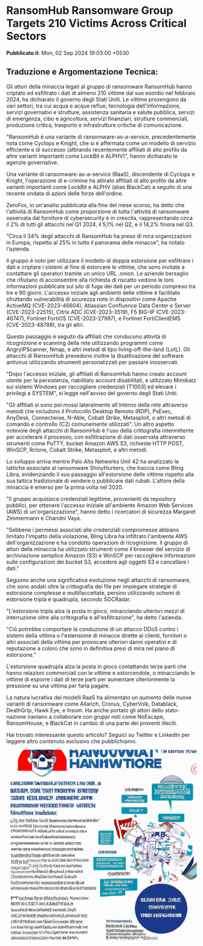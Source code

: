 # RansomHub Ransomware Group Targets 210 Victims Across Critical Sectors
**Pubblicato il:** Mon, 02 Sep 2024 19:03:00 +0530

## Traduzione e Argomentazione Tecnica:

Gli attori della minaccia legati al gruppo di ransomware RansomHub hanno criptato ed esfiltrato i dati di almeno 210 vittime dal suo esordio nel febbraio 2024, ha dichiarato il governo degli Stati Uniti. Le vittime provengono da vari settori, tra cui acqua e acque reflue, tecnologia dell'informazione, servizi governativi e strutture, assistenza sanitaria e salute pubblica, servizi di emergenza, cibo e agricoltura, servizi finanziari, strutture commerciali, produzione critica, trasporto e infrastrutture critiche di comunicazione.

"RansomHub è una variante di ransomware-as-a-service, precedentemente nota come Cyclops e Knight, che si è affermata come un modello di servizio efficiente e di successo (attirando recentemente affiliati di alto profilo da altre varianti importanti come LockBit e ALPHV)", hanno dichiarato le agenzie governative. 

Una variante di ransomware-as-a-service (RaaS), discendente di Cyclops e Knight, l'operazione di e-crimine ha attirato affiliati di alto profilo da altre varianti importanti come LockBit e ALPHV (alias BlackCat) a seguito di una recente ondata di azioni delle forze dell'ordine.

ZeroFox, in un'analisi pubblicata alla fine del mese scorso, ha detto che l'attività di RansomHub come proporzione di tutta l'attività di ransomware osservata dal fornitore di cybersecurity è in crescita, rappresentando circa il 2% di tutti gli attacchi nel Q1 2024, il 5,1% nel Q2, e il 14,2% finora nel Q3.

"Circa il 34% degli attacchi di RansomHub ha preso di mira organizzazioni in Europa, rispetto al 25% in tutto il panorama delle minacce", ha notato l'azienda.

Il gruppo è noto per utilizzare il modello di doppia estorsione per esfiltrare i dati e criptare i sistemi al fine di estorcere le vittime, che sono invitate a contattare gli operatori tramite un unico URL .onion. Le aziende bersaglio che rifiutano di acconsentire alla richiesta di riscatto vedono le loro informazioni pubblicate sul sito di fuga dei dati per un periodo compreso tra tre e 90 giorni. L'accesso iniziale agli ambienti delle vittime è facilitato sfruttando vulnerabilità di sicurezza note in dispositivi come Apache ActiveMQ (CVE-2023-46604), Atlassian Confluence Data Center e Server (CVE-2023-22515), Citrix ADC (CVE-2023-3519), F5 BIG-IP (CVE-2023-46747), Fortinet FortiOS (CVE-2023-27997), e Fortinet FortiClientEMS (CVE-2023-48788), tra gli altri.

Questo passaggio è seguito da affiliati che conducono attività di ricognizione e scanning della rete utilizzando programmi come AngryIPScanner, Nmap, e altri metodi di tipo living-off-the-land (LotL). Gli attacchi di RansomHub prevedono inoltre la disattivazione del software antivirus utilizzando strumenti personalizzati per passare inosservati.

"Dopo l'accesso iniziale, gli affiliati di RansomHub hanno creato account utente per la persistenza, riabilitato account disabilitati, e utilizzato Mimikatz sui sistemi Windows per raccogliere credenziali [T1003] ed elevare i privilegi a SYSTEM", si legge nell'avviso del governo degli Stati Uniti.

"Gli affiliati si sono poi mossi lateralmente all'interno della rete attraverso metodi che includono il Protocollo Desktop Remoto (RDP), PsExec, AnyDesk, Connectwise, N-Able, Cobalt Strike, Metasploit, o altri metodi di comando e controllo (C2) comunemente utilizzati". Un altro aspetto notevole degli attacchi di RansomHub è l'uso della crittografia intermittente per accelerare il processo, con esfiltrazione di dati osservata attraverso strumenti come PuTTY, bucket Amazon AWS S3, richieste HTTP POST, WinSCP, Rclone, Cobalt Strike, Metasploit, e altri metodi.

Lo sviluppo arriva mentre Palo Alto Networks Unit 42 ha analizzato le tattiche associate al ransomware ShinyHunters, che traccia come Bling Libra, evidenziando il suo passaggio all'estorsione delle vittime rispetto alla sua tattica tradizionale di vendere o pubblicare dati rubati. L'attore della minaccia è emerso per la prima volta nel 2020.

"Il gruppo acquisisce credenziali legittime, provenienti da repository pubblici, per ottenere l'accesso iniziale all'ambiente Amazon Web Services (AWS) di un'organizzazione", hanno detto i ricercatori di sicurezza Margaret Zimmermann e Chandni Vaya.

"Sebbene i permessi associati alle credenziali compromesse abbiano limitato l'impatto della violazione, Bling Libra ha infiltrato l'ambiente AWS dell'organizzazione e ha condotto operazioni di ricognizione. Il gruppo di attori della minaccia ha utilizzato strumenti come il browser del servizio di archiviazione semplice Amazon (S3) e WinSCP per raccogliere informazioni sulle configurazioni dei bucket S3, accedere agli oggetti S3 e cancellare i dati."

Seguono anche una significativa evoluzione negli attacchi di ransomware, che sono andati oltre la crittografia dei file per impiegare strategie di estorsione complesse e multifaccettate, persino utilizzando schemi di estorsione tripla e quadrupla, secondo SOCRadar.

"L'estorsione tripla alza la posta in gioco, minacciando ulteriori mezzi di interruzione oltre alla crittografia e all'esfiltrazione", ha detto l'azienda.

"Ciò potrebbe comportare la conduzione di un attacco DDoS contro i sistemi della vittima o l'estensione di minacce dirette ai clienti, fornitori o altri associati della vittima per provocare ulteriori danni operativi e di reputazione a coloro che sono in definitiva presi di mira nel piano di estorsione."

L'estorsione quadrupla alza la posta in gioco contattando terze parti che hanno relazioni commerciali con le vittime e estorcendole, o minacciando le vittime di esporre i dati di terze parti per aumentare ulteriormente la pressione su una vittima per farla pagare.

La natura lucrativa dei modelli RaaS ha alimentato un aumento delle nuove varianti di ransomware come Allarich, Cronus, CyberVolk, Datablack, DeathGrip, Hawk Eye, e Insom. Ha anche portato gli attori dello stato-nazione iraniano a collaborare con gruppi noti come NoEscape, RansomHouse, e BlackCat in cambio di una parte dei proventi illeciti.

Hai trovato interessante questo articolo? Seguici su Twitter e LinkedIn per leggere altro contenuto esclusivo che pubblichiamo.

![RansomHub Ransomware Group Targets 210 Victims Across Critical Sectors](images/ransomhub-ransomware-group-targets-210-victims-across-critical-sectors.png)
